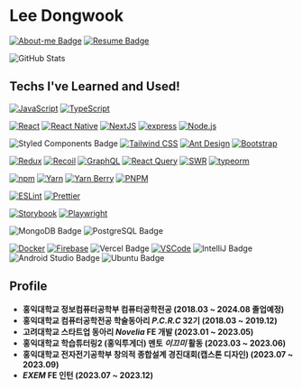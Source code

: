 # Lee Dongwook

[![About-me Badge](https://img.shields.io/badge/-About%20me-000000?style=flat-square)](https://lee-dongwook.github.io)
[![Resume Badge](https://img.shields.io/badge/notion-D3D3D3?style=flat&logo=notion&logoColor=white)](https://zigzag-citrus-12b.notion.site/cbebb0f2e3634f409ab5267485e3bc86?pvs=4)

![GitHub Stats](https://github-readme-stats.vercel.app/api?username=Lee-Dongwook&theme=tokyonight)



## Techs I've Learned and Used!
[![JavaScript](https://img.shields.io/badge/JavaScript-%23F7DF1E?style=flat&logo=javascript&logoColor=black)](https://developer.mozilla.org/en-US/docs/Web/JavaScript)
[![TypeScript](https://img.shields.io/badge/TypeScript-%233178C6?style=flat&logo=typescript&logoColor=white)](https://www.typescriptlang.org/)

[![React](https://img.shields.io/badge/React-%2361DAFB?style=flat&logo=react&logoColor=white)](https://reactjs.org/)
[![React Native](https://img.shields.io/badge/React%20Native-blue?style=flat&logo=react&logoColor=white)](https://reactnative.dev/)
[![NextJS](https://img.shields.io/badge/Next.js-%23000000?style=flat&logo=next.js&logoColor=white)](https://nextjs.org/)
[![express](https://img.shields.io/badge/express-green?style=flat&logo=express&logoColor=white)](https://www.npmjs.com/package/express)
[![Node.js](https://img.shields.io/badge/Node.js-43853D?style=flat&logo=node.js&logoColor=white)](https://nodejs.org/)

![Styled Components Badge](https://img.shields.io/badge/styled%20components-DB7093?style=flat-square&logo=styled-components&logoColor=white)
[![Tailwind CSS](https://img.shields.io/badge/Tailwind_CSS-%231a202c?style=flat&logo=tailwind-css&logoColor=white)](https://tailwindcss.com/)
[![Ant Design](https://img.shields.io/badge/Ant_Design-%230170FE?style=flat&logo=ant-design&logoColor=white)](https://ant.design/)
[![Bootstrap](https://img.shields.io/badge/Bootstrap-%23563D7C?style=flat&logo=bootstrap&logoColor=white)](https://getbootstrap.com/)

[![Redux](https://img.shields.io/badge/Redux-%23764ABC?style=flat&logo=redux&logoColor=white)](https://redux.js.org/)
[![Recoil](https://img.shields.io/badge/Recoil-%2384BCD8?style=flat&logo=recoil&logoColor=white)](https://recoiljs.org/)
[![GraphQL](https://img.shields.io/badge/GraphQL-%23E10098?style=flat&logo=graphql&logoColor=white)](https://graphql.org/)
[![React Query](https://img.shields.io/badge/React_Query-%2385d0d3?style=flat&logo=react-query&logoColor=white)](https://react-query.tanstack.com/)
[![SWR](https://img.shields.io/badge/SWR-%23000000?style=flat&logo=vercel&logoColor=white)](https://swr.vercel.app/)
[![typeorm](https://img.shields.io/badge/typeorm-red?style=flat&logo=typeorm&logoColor=white)](https://www.npmjs.com/package/typeorm)

[![npm](https://img.shields.io/badge/npm-%23CB3837?style=flat&logo=npm&logoColor=white)](https://www.npmjs.com/)
[![Yarn](https://img.shields.io/badge/Yarn-%232C8EBB?style=flat&logo=yarn&logoColor=white)](https://yarnpkg.com/)
[![Yarn Berry](https://img.shields.io/badge/Yarn_Berry-%232C8EBB?style=flat&logo=yarn&logoColor=white)](https://yarnpkg.com/features/berry)
[![PNPM](https://img.shields.io/badge/PNPM-%23F53838?style=flat&logo=pnpm&logoColor=white)](https://pnpm.io/)

[![ESLint](https://img.shields.io/badge/ESLint-%234B32C3?style=flat&logo=eslint&logoColor=white)](https://eslint.org/)
[![Prettier](https://img.shields.io/badge/Prettier-%231A2B34?style=flat&logo=prettier&logoColor=white)](https://prettier.io/)

[![Storybook](https://img.shields.io/badge/Storybook-%23FF4785?style=flat&logo=storybook&logoColor=white)](https://storybook.js.org/)
[![Playwright](https://img.shields.io/badge/Playwright-%231099FF?style=flat&logo=playwright&logoColor=white)](https://playwright.dev/)

![MongoDB Badge](https://img.shields.io/badge/MongoDB-47A248?style=flat-square&logo=MongoDB&logoColor=white)
![PostgreSQL Badge](https://img.shields.io/badge/PostgreSQL-336791?style=flat-square&logo=PostgreSQL&logoColor=white)

[![Docker](https://img.shields.io/badge/Docker-%232496ED?style=flat&logo=docker&logoColor=white)](https://www.docker.com/)
[![Firebase](https://img.shields.io/badge/Firebase-%23FFCA28?style=flat&logo=firebase&logoColor=black)](https://firebase.google.com/)
![Vercel Badge](https://img.shields.io/badge/Vercel-000000?style=flat-square&logo=Vercel&logoColor=white)
[![VSCode](https://img.shields.io/badge/VS_Code-%23007ACC?style=flat&logo=visual-studio-code&logoColor=white)](https://code.visualstudio.com/)
![IntelliJ Badge](https://img.shields.io/badge/IntelliJ%20IDEA-000000?style=flat-square&logo=IntelliJ%20IDEA&logoColor=white)
![Android Studio Badge](https://img.shields.io/badge/Android%20Studio-3DDC84?style=flat-square&logo=Android%20Studio&logoColor=white)
![Ubuntu Badge](https://img.shields.io/badge/Ubuntu-E95420?style=flat-square&logo=Ubuntu&logoColor=white)



## Profile
- **홍익대학교 정보컴퓨터공학부 컴퓨터공학전공 (2018.03 ~ 2024.08 졸업예정)**
- **홍익대학교 컴퓨터공학전공 학술동아리 _P.C.R.C_ 32기 (2018.03 ~ 2019.12)**
- **고려대학교 스타트업 동아리 _Novelia_ FE 개발 (2023.01 ~ 2023.05)**
- **홍익대학교 학습튜터링2 (홍익투게더) 멘토 _이끄미_ 활동 (2023.03 ~ 2023.06)**
- **홍익대학교 전자전기공학부 창의적 종합설계 경진대회(캡스톤 디자인) (2023.07 ~ 2023.09)** 
- **_EXEM_ FE 인턴 (2023.07 ~ 2023.12)**

